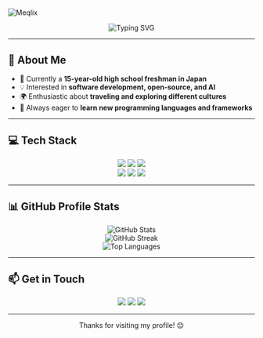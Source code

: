 # <p align="center">
  <img src="https://img.shields.io/badge/Meqlix-00C3FF?style=for-the-badge&logo=github&logoColor=white" alt="Meqlix">
</p>

<p align="center">
  <img src="https://readme-typing-svg.herokuapp.com?font=Fira+Code&pause=1000&color=00C3FF&center=true&width=435&lines=Welcome+to+my+GitHub!+🚀;Passionate+Developer+💻;Always+Learning+New+Things+📚" alt="Typing SVG">
</p>

---

## 🚀 About Me
- 🔭 Currently a **15-year-old high school freshman in Japan**
- 💡 Interested in **software development, open-source, and AI**
- 🌍 Enthusiastic about **traveling and exploring different cultures**
- 📖 Always eager to **learn new programming languages and frameworks**

---

## 💻 Tech Stack
<p align="center">
  <img src="https://img.shields.io/badge/Python-3776AB?style=for-the-badge&logo=python&logoColor=white">
  <img src="https://img.shields.io/badge/JavaScript-F7DF1E?style=for-the-badge&logo=javascript&logoColor=black">
  <img src="https://img.shields.io/badge/C++-00599C?style=for-the-badge&logo=c%2B%2B&logoColor=white">
  <br>
  <img src="https://img.shields.io/badge/React-61DAFB?style=for-the-badge&logo=react&logoColor=black">
  <img src="https://img.shields.io/badge/Node.js-339933?style=for-the-badge&logo=nodedotjs&logoColor=white">
  <img src="https://img.shields.io/badge/Docker-2496ED?style=for-the-badge&logo=docker&logoColor=white">
</p>

---

## 📊 GitHub Profile Stats
<p align="center">
  <img src="https://github-readme-stats.vercel.app/api?username=your-username&show_icons=true&theme=dark" alt="GitHub Stats">
  <br>
  <img src="https://github-readme-streak-stats.herokuapp.com/?user=your-username&theme=dark" alt="GitHub Streak">
  <br>
  <img src="https://github-readme-stats.vercel.app/api/top-langs/?username=your-username&layout=compact&theme=dark" alt="Top Languages">
</p>

---

## 📫 Get in Touch
<p align="center">
  <a href="#"><img src="https://img.shields.io/badge/Portfolio-000000?style=for-the-badge&logo=react&logoColor=white"></a>
  <a href="#"><img src="https://img.shields.io/badge/Twitter-1DA1F2?style=for-the-badge&logo=twitter&logoColor=white"></a>
  <a href="#"><img src="https://img.shields.io/badge/LinkedIn-0077B5?style=for-the-badge&logo=linkedin&logoColor=white"></a>
</p>

---

<p align="center">Thanks for visiting my profile! 😊</p>

